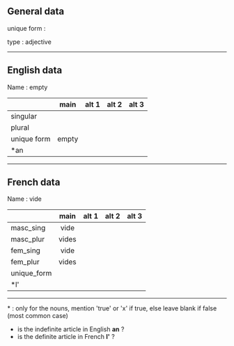 ## General data

unique form :

type : adjective

---

## English data

Name : empty

|             | main  | alt 1 | alt 2 | alt 3 |
| :---------- | :---: | :---: | :---: | ----- |
| singular    |       |       |       |       |
| plural      |       |       |       |       |
| unique form | empty |       |       |       |
| \*an        |       |       |       |       |

---

## French data

Name : vide

|             | main  | alt 1 | alt 2 | alt 3 |
| :---------- | :---: | :---: | :---: | :---: |
| masc_sing   | vide  |       |       |       |
| masc_plur   | vides |       |       |       |
| fem_sing    | vide  |       |       |       |
| fem_plur    | vides |       |       |       |
| unique_form |       |       |       |       |
| \*l'        |       |       |       |       |

---

\* : only for the nouns, mention 'true' or 'x' if true, else leave blank if false (most common case)

- is the indefinite article in English **an** ?
- is the definite article in French **l'** ?
